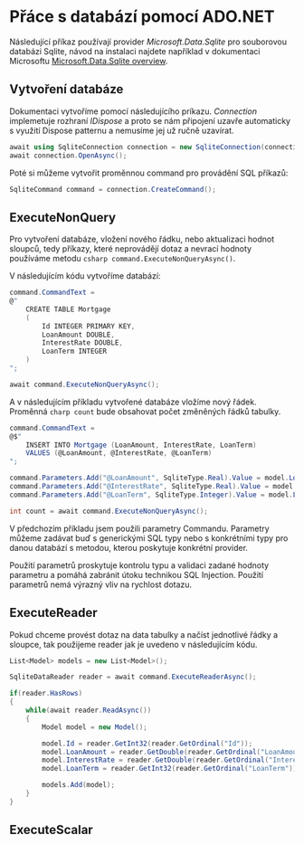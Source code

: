 # Přáce s databází pomocí ADO.NET

Následující příkaz používají provider *Microsoft.Data.Sqlite* pro souborovou databázi Sqlite, návod na instalaci najdete například v dokumentaci Microsoftu [Microsoft.Data.Sqlite overview](https://learn.microsoft.com/en-us/dotnet/standard/data/sqlite/?tabs=netcore-cli).

## Vytvoření databáze

Dokumentaci vytvoříme pomocí následujícího príkazu. *Connection* implemetuje rozhraní *IDispose* a proto se nám připojení uzavře automaticky s využití Dispose patternu a nemusíme jej už ručně uzavírat.

```csharp
await using SqliteConnection connection = new SqliteConnection(connectionString);
await connection.OpenAsync();
```

Poté si můžeme vytvořit proměnnou command pro provádění SQL příkazů:

```csharp
SqliteCommand command = connection.CreateCommand();
```

## ExecuteNonQuery

Pro vytvoření databáze, vložení nového řádku, nebo aktualizaci hodnot sloupců, tedy příkazy, které neprovádějí dotaz a nevrací hodnoty používáme metodu ```csharp command.ExecuteNonQueryAsync()```. 

V následujícím kódu vytvoříme databází:

```csharp
command.CommandText =
@"
    CREATE TABLE Mortgage 
    (
        Id INTEGER PRIMARY KEY, 
        LoanAmount DOUBLE,
        InterestRate DOUBLE,
        LoanTerm INTEGER
    )
";

await command.ExecuteNonQueryAsync();
```

A v následujícím příkladu vytvořené databáze vložíme nový řádek. Proměnná ```charp count``` bude obsahovat počet změněných řádků tabulky.

```csharp
command.CommandText =
@$"
    INSERT INTO Mortgage (LoanAmount, InterestRate, LoanTerm)
    VALUES (@LoanAmount, @InterestRate, @LoanTerm)
";

command.Parameters.Add("@LoanAmount", SqliteType.Real).Value = model.LoanAmount;
command.Parameters.Add("@InterestRate", SqliteType.Real).Value = model.InterestRate;
command.Parameters.Add("@LoanTerm", SqliteType.Integer).Value = model.LoanTerm;

int count = await command.ExecuteNonQueryAsync();
```

V předchozím příkladu jsem použili parametry Commandu. Parametry můžeme zadávat buď s generickými SQL typy nebo s konkrétními typy pro danou databází s metodou, kterou poskytuje konkrétní provider. 

Použití parametrů proskytuje kontrolu typu a validaci zadané hodnoty parametru a pomáhá zabránit útoku technikou SQL Injection. Použití parametrů nemá výrazný vliv na rychlost dotazu.


## ExecuteReader

Pokud chceme provést dotaz na data tabulky a načíst jednotlivé řádky a sloupce, tak použijeme reader jak je uvedeno v následujícím kódu. 

```csharp
List<Model> models = new List<Model>();

SqliteDataReader reader = await command.ExecuteReaderAsync();

if(reader.HasRows)
{
    while(await reader.ReadAsync())
    {
        Model model = new Model();

        model.Id = reader.GetInt32(reader.GetOrdinal("Id"));
        model.LoanAmount = reader.GetDouble(reader.GetOrdinal("LoanAmount"));
        model.InterestRate = reader.GetDouble(reader.GetOrdinal("InterestRate"));
        model.LoanTerm = reader.GetInt32(reader.GetOrdinal("LoanTerm"));

        models.Add(model);
    }
}
```

## ExecuteScalar
